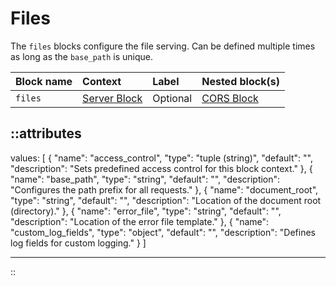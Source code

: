 # Files

The `files` blocks configure the file serving. Can be defined multiple times as long as the `base_path` is unique.

| Block name | Context                       | Label    | Nested block(s)           |
|:-----------|:------------------------------|:---------|:--------------------------|
| `files`    | [Server Block](#server-block) | Optional | [CORS Block](#cors-block) |


::attributes
---
values: [
  {
    "name": "access_control",
    "type": "tuple (string)",
    "default": "",
    "description": "Sets predefined access control for this block context."
  },
  {
    "name": "base_path",
    "type": "string",
    "default": "",
    "description": "Configures the path prefix for all requests."
  },
  {
    "name": "document_root",
    "type": "string",
    "default": "",
    "description": "Location of the document root (directory)."
  },
  {
    "name": "error_file",
    "type": "string",
    "default": "",
    "description": "Location of the error file template."
  },
  {
    "name": "custom_log_fields",
    "type": "object",
    "default": "",
    "description": "Defines log fields for custom logging."
  }
]

---
::
